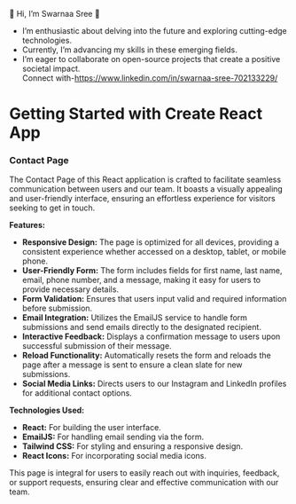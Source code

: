 👋 Hi, I’m Swarnaa Sree 👋                                                                                                                                            

- I’m enthusiastic about delving into the future and exploring cutting-edge technologies. 
- Currently, I’m advancing my skills in these emerging fields.
- I’m eager to collaborate on open-source projects that create a positive societal impact.                                                                              
Connect with-https://www.linkedin.com/in/swarnaa-sree-702133229/

# Getting Started with Create React App

### Contact Page

The Contact Page of this React application is crafted to facilitate seamless communication between users and our team. It boasts a visually appealing and user-friendly interface, ensuring an effortless experience for visitors seeking to get in touch.

**Features:**

- **Responsive Design:** The page is optimized for all devices, providing a consistent experience whether accessed on a desktop, tablet, or mobile phone.
- **User-Friendly Form:** The form includes fields for first name, last name, email, phone number, and a message, making it easy for users to provide necessary details.
- **Form Validation:** Ensures that users input valid and required information before submission.
- **Email Integration:** Utilizes the EmailJS service to handle form submissions and send emails directly to the designated recipient.
- **Interactive Feedback:** Displays a confirmation message to users upon successful submission of their message.
- **Reload Functionality:** Automatically resets the form and reloads the page after a message is sent to ensure a clean slate for new submissions.
- **Social Media Links:** Directs users to our Instagram and LinkedIn profiles for additional contact options.

**Technologies Used:**
- **React:** For building the user interface.
- **EmailJS:** For handling email sending via the form.
- **Tailwind CSS:** For styling and ensuring a responsive design.
- **React Icons:** For incorporating social media icons.

This page is integral for users to easily reach out with inquiries, feedback, or support requests, ensuring clear and effective communication with our team.


